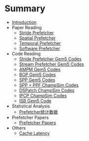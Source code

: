 # Summary

* [Introduction](Readme.md)
* Paper Reading
    * [Stride Prefetcher](Stride_Prefetcher.md)
    * [Spatial Prefetcher](Spatial_Prefetcher.md)
    * [Temporal Prefetcher](Temporal_Prefetcher.md)
    * [Software Prefetcher](Software_Prefetcher.md)
* Code Reading
    * [Stride Prefetcher Gem5 Codes](simulator_codes/Stride_Prefetcher_Gem5_Codes.md)
    * [Stream Prefetcher Gem5 Codes](simulator_codes/Stream_Prefetcher_Gem5_Codes.md)
    * [AMPM Gem5 Codes](simulator_codes/AMPM_Gem5_Codes.md)
    * [BOP Gem5 Codes](simulator_codes/BOP_Gem5_Codes.md)
    * [SPP Gem5 Codes](simulator_codes/SPP_Gem5_Codes.md)
    * [SPP + PPF ChampSim Codes](simulator_codes/SPPPPF_ChampSim_Codes.md)
    * [DSPatch ChampSim Codes](simulator_codes/DSPatch_ChampSim_Codes.md)
    * [IPCP ChampSim Codes](simulator_codes/IPCP_ChampSim_Codes.md)
    * [ISB Gem5 Code](simulator_codes/ISB_Gem5_Code.md)
* Statistical Analysis
    * [Prefetcher统计数据](Prefetcher统计数据.md)
* Prefetcher Papers
    * [Prefetcher Papers](paper_list.md)
* Others
	* [Cache Latency](cache_latency.md)

